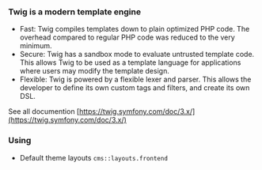 ### Twig is a modern template engine
- Fast: Twig compiles templates down to plain optimized PHP code. The overhead compared to regular PHP code was reduced to the very minimum.
- Secure: Twig has a sandbox mode to evaluate untrusted template code. This allows Twig to be used as a template language for applications where users may modify the template design.
- Flexible: Twig is powered by a flexible lexer and parser. This allows the developer to define its own custom tags and filters, and create its own DSL.

See all documention [https://twig.symfony.com/doc/3.x/](https://twig.symfony.com/doc/3.x/)

### Using
- Default theme layouts `cms::layouts.frontend`
